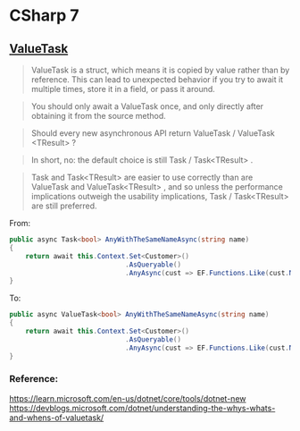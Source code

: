 # CSharp 7

## [ValueTask](https://learn.microsoft.com/en-us/dotnet/api/system.threading.tasks.valuetask-1?view=net-8.0)

> ValueTask is a struct, which means it is copied by value rather than by reference. 
> This can lead to unexpected behavior if you try to await it multiple times, store it in a field, or pass it around. 

>You should only await a ValueTask once, and only directly after obtaining it from the source method.
  
>Should every new asynchronous API return ValueTask / ValueTask &lt;TResult&gt; ?

>In short, no: the default choice is still Task / Task&lt;TResult&gt; .

>Task and Task&lt;TResult&gt;  are easier to use correctly than are ValueTask and ValueTask&lt;TResult&gt; , 
and so unless the performance implications outweigh the usability implications, Task / Task&lt;TResult&gt; are still preferred.

From:
```csharp
public async Task<bool> AnyWithTheSameNameAsync(string name)
{
    return await this.Context.Set<Customer>()
                             .AsQueryable()
                             .AnyAsync(cust => EF.Functions.Like(cust.Name, name));
}
```
To:
```csharp
public async ValueTask<bool> AnyWithTheSameNameAsync(string name)
{
    return await this.Context.Set<Customer>()
                             .AsQueryable()
                             .AnyAsync(cust => EF.Functions.Like(cust.Name, name));
}
```
### Reference:
https://learn.microsoft.com/en-us/dotnet/core/tools/dotnet-new
https://devblogs.microsoft.com/dotnet/understanding-the-whys-whats-and-whens-of-valuetask/